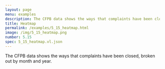 ```yaml
---
layout: page
menu: examples
description: The CFPB data shows the ways that complaints have been closed, broken out by month and year.
title: Heatmap
permalink: /examples/5_15_heatmap.html
image: /img/5_15_heatmap.png
number: 5.15
spec: 5_15_heatmap.vl.json
---
```

The CFPB data shows the ways that complaints have been closed, broken out by month and year.

